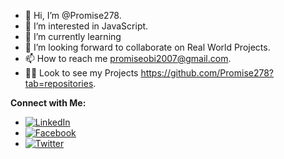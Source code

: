 - 👋 Hi, I’m @Promise278.
- 👀 I’m interested in JavaScript.
- 🌱 I’m currently learning
- 💞️ I’m looking forward to collaborate on Real World Projects.
- 📫 How to reach me promiseobi2007@gmail.com.
- 👨‍💻 Look to see my Projects https://github.com/Promise278?tab=repositories.


**Connect with Me:**
  - [![LinkedIn](https://img.shields.io/badge/-LinkedIn-blue?style=flat-square&logo=linkedin)](https://www.linkedin.com/in/promise-obi-9a6878328/)
  - [![Facebook](https://img.shields.io/badge/-Facebook-blue?style=flat-square&logo=facebook)](https://www.facebook.com/profile.php?id=61554620361196)
  - [![Twitter](https://img.shields.io/badge/-Twitter-blue?style=flat-square&logo=twitter)](https://x.com/promise_pi10664)

